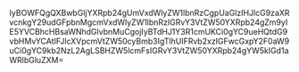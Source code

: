 IyBOWFQgQXBwbGljYXRpb24gUmVxdWlyZW1lbnRzCgpUaGlzIHJlcG9zaXRvcnkgY29udGFpbnMgcmVxdWlyZW1lbnRzIGRvY3VtZW50YXRpb24gZm9yIE5YVCBhcHBsaWNhdGlvbnMuCgojIyBTdHJ1Y3R1cmUKCi0gYC9ueHQtdG9vbHMvYCAtIFJlcXVpcmVtZW50cyBmb3IgTlhUIFRvb2xzIGFwcGxpY2F0aW9uCi0gYC9kb2NzL2AgLSBHZW5lcmFsIGRvY3VtZW50YXRpb24gYW5kIGd1aWRlbGluZXM=